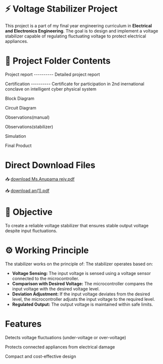 # ⚡ Voltage Stabilizer Project

This project is a part of my final year engineering curriculum in **Electrical and Electronics Engineering**. The goal is to design and implement a voltage stabilizer capable of regulating fluctuating voltage to protect electrical appliances.

# 📁 Project Folder Contents

Project report       ---------- Detailed project report

Certification        ---------- Certificate for participation in 2nd inernational conclave on intelligent cyber physical system

Block Diagram

Circuit Diagram

Observations(manual)

Observations(stabilizer)

Simulation

Final Product

# Direct Download Files
 📥 [download Ms.Anupama rejy.pdf](https://github.com/Anupama9283/Voltage-Stabilizer/blob/0215a1bdcfdd850f23a96aa98875a6a8575aba17/project-voltage%20stabilizer/Ms.%20Anupama%20Rejy.pdf)

 📥 [download an(1).pdf](https://github.com/Anupama9283/Voltage-Stabilizer/blob/2ebf46e74c1dc39656beb31a13f778f2eb6ded45/project-voltage%20stabilizer/an%20(1).pdf)


# 🎯 Objective
To create a reliable voltage stabilizer that ensures stable output voltage despite input fluctuations.

# ⚙️ Working Principle

The stabilizer works on the principle of:
The stabilizer operates based on:
- **Voltage Sensing:** The input voltage is sensed using a voltage sensor connected to the microcontroller.
- **Comparison with Desired Voltage:** The microcontroller compares the input voltage with the desired voltage level.
- **Deviation Adjustment:** If the input voltage deviates from the desired level, the microcontroller adjusts the input voltage to the required level.
- **Regulated Output:** The output voltage is maintained within safe limits.



# Features

 Detects voltage fluctuations (under-voltage or over-voltage)
 
 Protects connected appliances from electrical damage
   
 Compact and cost-effective design
